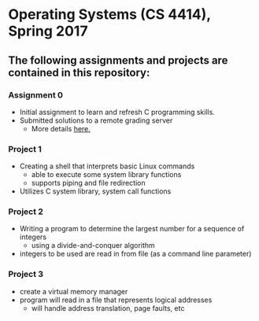 # Operating Systems (CS 4414), Spring 2017

## The following assignments and projects are contained in this repository:

### Assignment 0
- Initial assignment to learn and refresh C programming skills.
- Submitted solutions to a remote grading server
  - More details [here.](https://github.com/pedrampejman/os-grader-client)

### Project 1
- Creating a shell that interprets basic Linux commands
  - able to execute some system library functions
  - supports piping and file redirection
- Utilizes C system library, system call functions

### Project 2
- Writing a program to determine the largest number for a sequence of integers
  - using a divide-and-conquer algorithm
- integers to be used are read in from file (as a command line parameter)

### Project 3
- create a virtual memory manager
- program will read in a file that represents logical addresses
  - will handle address translation, page faults, etc



